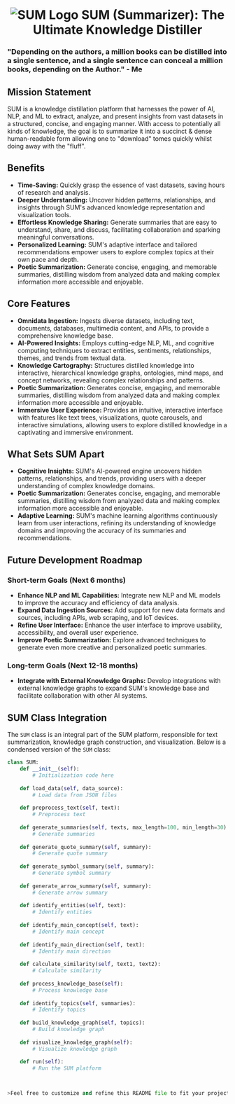 <h1 align="center">
  <img src="https://github.com/OtotaO/SUM/assets/93845604/5749c582-725d-407c-ac6c-06fb8e90ed94" alt="SUM Logo">
SUM (Summarizer): The Ultimate Knowledge Distiller


### "Depending on the authors, a million books can be distilled into a single sentence, and a single sentence can conceal a million books, depending on the Author." - Me

## Mission Statement

SUM is a knowledge distillation platform that harnesses the power of AI, NLP, and ML to extract, analyze, and present insights from vast datasets in a structured, concise, and engaging manner. 
With access to potentially all kinds of knowledge, the goal is to summarize it into a succinct & dense human-readable form allowing one to "download" tomes quickly whilst doing away with the "fluff".

## Benefits

- **Time-Saving:** Quickly grasp the essence of vast datasets, saving hours of research and analysis.
- **Deeper Understanding:** Uncover hidden patterns, relationships, and insights through SUM's advanced knowledge representation and visualization tools.
- **Effortless Knowledge Sharing:** Generate summaries that are easy to understand, share, and discuss, facilitating collaboration and sparking meaningful conversations.
- **Personalized Learning:** SUM's adaptive interface and tailored recommendations empower users to explore complex topics at their own pace and depth.
- **Poetic Summarization:** Generate concise, engaging, and memorable summaries, distilling wisdom from analyzed data and making complex information more accessible and enjoyable.

## Core Features

- **Omnidata Ingestion:** Ingests diverse datasets, including text, documents, databases, multimedia content, and APIs, to provide a comprehensive knowledge base.
- **AI-Powered Insights:** Employs cutting-edge NLP, ML, and cognitive computing techniques to extract entities, sentiments, relationships, themes, and trends from textual data.
- **Knowledge Cartography:** Structures distilled knowledge into interactive, hierarchical knowledge graphs, ontologies, mind maps, and concept networks, revealing complex relationships and patterns.
- **Poetic Summarization:** Generates concise, engaging, and memorable summaries, distilling wisdom from analyzed data and making complex information more accessible and enjoyable.
- **Immersive User Experience:** Provides an intuitive, interactive interface with features like text trees, visualizations, quote carousels, and interactive simulations, allowing users to explore distilled knowledge in a captivating and immersive environment.

## What Sets SUM Apart

- **Cognitive Insights:** SUM's AI-powered engine uncovers hidden patterns, relationships, and trends, providing users with a deeper understanding of complex knowledge domains.
- **Poetic Summarization:** Generates concise, engaging, and memorable summaries, distilling wisdom from analyzed data and making complex information more accessible and enjoyable.
- **Adaptive Learning:** SUM's machine learning algorithms continuously learn from user interactions, refining its understanding of knowledge domains and improving the accuracy of its summaries and recommendations.

## Future Development Roadmap

### Short-term Goals (Next 6 months)

- **Enhance NLP and ML Capabilities:** Integrate new NLP and ML models to improve the accuracy and efficiency of data analysis.
- **Expand Data Ingestion Sources:** Add support for new data formats and sources, including APIs, web scraping, and IoT devices.
- **Refine User Interface:** Enhance the user interface to improve usability, accessibility, and overall user experience.
- **Improve Poetic Summarization:** Explore advanced techniques to generate even more creative and personalized poetic summaries.

### Long-term Goals (Next 12-18 months)

- **Integrate with External Knowledge Graphs:** Develop integrations with external knowledge graphs to expand SUM's knowledge base and facilitate collaboration with other AI systems.

## SUM Class Integration

The `SUM` class is an integral part of the SUM platform, responsible for text summarization, knowledge graph construction, and visualization. Below is a condensed version of the `SUM` class:

```python
class SUM:
    def __init__(self):
        # Initialization code here
        
    def load_data(self, data_source):
        # Load data from JSON files
        
    def preprocess_text(self, text):
        # Preprocess text
        
    def generate_summaries(self, texts, max_length=100, min_length=30):
        # Generate summaries
        
    def generate_quote_summary(self, summary):
        # Generate quote summary
        
    def generate_symbol_summary(self, summary):
        # Generate symbol summary
        
    def generate_arrow_summary(self, summary):
        # Generate arrow summary
        
    def identify_entities(self, text):
        # Identify entities
        
    def identify_main_concept(self, text):
        # Identify main concept
        
    def identify_main_direction(self, text):
        # Identify main direction
        
    def calculate_similarity(self, text1, text2):
        # Calculate similarity
        
    def process_knowledge_base(self):
        # Process knowledge base
        
    def identify_topics(self, summaries):
        # Identify topics
        
    def build_knowledge_graph(self, topics):
        # Build knowledge graph
        
    def visualize_knowledge_graph(self):
        # Visualize knowledge graph
        
    def run(self):
        # Run the SUM platform



>Feel free to customize and refine this README file to fit your project's specific needs. Good luck & drop us a star!
